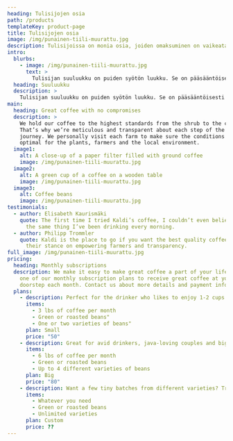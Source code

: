 ```yaml
---
heading: Tulisijojen osia
path: /products
templateKey: product-page
title: Tulisijojen osia
image: /img/punainen-tiili-muurattu.jpg
description: Tulisijoissa on monia osia, joiden omaksuminen on vaikeata ilman luontaista niiden kanssa toimimista taustanaan. Tässä muutamia selvennyksiä, joita olen matkan varrella itselleni selvittänyt. Jos huomaat alla virheitä ja puutteita, käytäthän yhteydenottolomaketta korjauksen lähettämiseksi...
intro:
  blurbs:
    - image: /img/punainen-tiili-muurattu.jpg
      text: >
        Tulisijan suuluukku on puiden syötön luukku. Se on pääsääntöisesti valurautainen ja siinä saattaa olla ikkuna, josta näkee sisään tulipesään.
  heading: Suuluukku
  description: >
    Tulisijan suuluukku on puiden syötön luukku. Se on pääsääntöisesti valurautainen ja siinä saattaa olla ikkuna, josta näkee sisään tulipesään.
main:
  heading: Great coffee with no compromises
  description: >
    We hold our coffee to the highest standards from the shrub to the cup.
    That’s why we’re meticulous and transparent about each step of the coffee’s
    journey. We personally visit each farm to make sure the conditions are
    optimal for the plants, farmers and the local environment.
  image1:
    alt: A close-up of a paper filter filled with ground coffee
    image: /img/punainen-tiili-muurattu.jpg
  image2:
    alt: A green cup of a coffee on a wooden table
    image: /img/punainen-tiili-muurattu.jpg
  image3:
    alt: Coffee beans
    image: /img/punainen-tiili-muurattu.jpg
testimonials:
  - author: Elisabeth Kaurismäki
    quote: The first time I tried Kaldi’s coffee, I couldn’t even believe that was
      the same thing I’ve been drinking every morning.
  - author: Philipp Trommler
    quote: Kaldi is the place to go if you want the best quality coffee. I love
      their stance on empowering farmers and transparency.
full_image: /img/punainen-tiili-muurattu.jpg
pricing:
  heading: Monthly subscriptions
  description: We make it easy to make great coffee a part of your life. Choose
    one of our monthly subscription plans to receive great coffee at your
    doorstep each month. Contact us about more details and payment info.
  plans:
    - description: Perfect for the drinker who likes to enjoy 1-2 cups per day.
      items:
        - 3 lbs of coffee per month
        - Green or roasted beans"
        - One or two varieties of beans"
      plan: Small
      price: "50"
    - description: Great for avid drinkers, java-loving couples and bigger crowds
      items:
        - 6 lbs of coffee per month
        - Green or roasted beans
        - Up to 4 different varieties of beans
      plan: Big
      price: "80"
    - description: Want a few tiny batches from different varieties? Try our custom plan
      items:
        - Whatever you need
        - Green or roasted beans
        - Unlimited varieties
      plan: Custom
      price: ??
---
```

